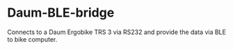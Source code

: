 # Daum-BLE-bridge
Connects to a Daum Ergobike TRS 3 via RS232 and provide the data via BLE to bike computer.
